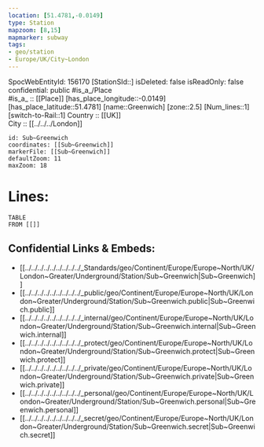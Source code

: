```yaml
---
location: [51.4781,-0.0149] 
type: Station 
mapzoom: [8,15] 
mapmarker: subway 
tags:
- geo/station
- Europe/UK/City~London
---
```

SpocWebEntityId: 156170
[StationSId::] 
isDeleted: false
isReadOnly: false
confidential: public
#is_a_/Place  
#is_a_ :: [[Place]] 
[has_place_longitude::-0.0149] 
[has_place_latitude::51.4781] 
[name::Greenwich] 
[zone::2.5] 
[Num_lines::1] 
[switch-to-Rail::1] 
Country :: [[UK]]  
City :: [[../../../London]]  


```leaflet
id: Sub~Greenwich
coordinates: [[Sub~Greenwich]] 
markerFile: [[Sub~Greenwich]] 
defaultZoom: 11 
maxZoom: 18
```


# Lines: 
```dataview
TABLE 
FROM [[]] 
```

## Confidential Links & Embeds: 
- [[../../../../../../../../../_Standards/geo/Continent/Europe/Europe~North/UK/London~Greater/Underground/Station/Sub~Greenwich|Sub~Greenwich]] 
- [[../../../../../../../../../_public/geo/Continent/Europe/Europe~North/UK/London~Greater/Underground/Station/Sub~Greenwich.public|Sub~Greenwich.public]] 
- [[../../../../../../../../../_internal/geo/Continent/Europe/Europe~North/UK/London~Greater/Underground/Station/Sub~Greenwich.internal|Sub~Greenwich.internal]] 
- [[../../../../../../../../../_protect/geo/Continent/Europe/Europe~North/UK/London~Greater/Underground/Station/Sub~Greenwich.protect|Sub~Greenwich.protect]] 
- [[../../../../../../../../../_private/geo/Continent/Europe/Europe~North/UK/London~Greater/Underground/Station/Sub~Greenwich.private|Sub~Greenwich.private]] 
- [[../../../../../../../../../_personal/geo/Continent/Europe/Europe~North/UK/London~Greater/Underground/Station/Sub~Greenwich.personal|Sub~Greenwich.personal]] 
- [[../../../../../../../../../_secret/geo/Continent/Europe/Europe~North/UK/London~Greater/Underground/Station/Sub~Greenwich.secret|Sub~Greenwich.secret]] 
